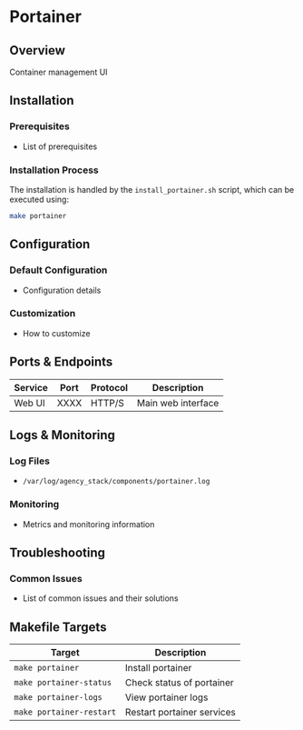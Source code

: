 # Portainer

## Overview
Container management UI

## Installation

### Prerequisites
- List of prerequisites

### Installation Process
The installation is handled by the `install_portainer.sh` script, which can be executed using:

```bash
make portainer
```

## Configuration

### Default Configuration
- Configuration details

### Customization
- How to customize

## Ports & Endpoints

| Service | Port | Protocol | Description |
|---------|------|----------|-------------|
| Web UI  | XXXX | HTTP/S   | Main web interface |

## Logs & Monitoring

### Log Files
- `/var/log/agency_stack/components/portainer.log`

### Monitoring
- Metrics and monitoring information

## Troubleshooting

### Common Issues
- List of common issues and their solutions

## Makefile Targets

| Target | Description |
|--------|-------------|
| `make portainer` | Install portainer |
| `make portainer-status` | Check status of portainer |
| `make portainer-logs` | View portainer logs |
| `make portainer-restart` | Restart portainer services |
